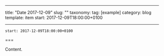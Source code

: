 
---
title: "Date 2017-12-09"
slug: ""
taxonomy:
tag: [example]
category: blog
template: item
start: 2017-12-09T18:00:00+0100

---

``start: 2017-12-09T18:00:00+0100``

===

Content.
